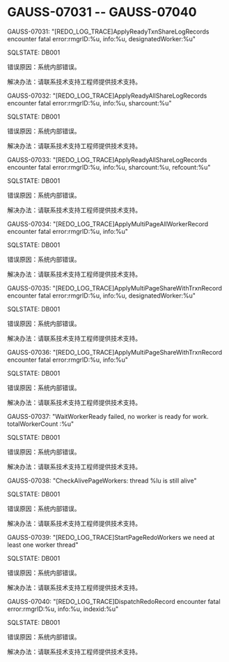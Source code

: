 # GAUSS-07031 -- GAUSS-07040

GAUSS-07031: "\[REDO\_LOG\_TRACE\]ApplyReadyTxnShareLogRecords encounter fatal error:rmgrID:%u, info:%u, designatedWorker:%u"

SQLSTATE: DB001

错误原因：系统内部错误。

解决办法：请联系技术支持工程师提供技术支持。

GAUSS-07032: "\[REDO\_LOG\_TRACE\]ApplyReadyAllShareLogRecords encounter fatal error:rmgrID:%u, info:%u, sharcount:%u"

SQLSTATE: DB001

错误原因：系统内部错误。

解决办法：请联系技术支持工程师提供技术支持。

GAUSS-07033: "\[REDO\_LOG\_TRACE\]ApplyReadyAllShareLogRecords encounter fatal error:rmgrID:%u, info:%u, sharcount:%u, refcount:%u"

SQLSTATE: DB001

错误原因：系统内部错误。

解决办法：请联系技术支持工程师提供技术支持。

GAUSS-07034: "\[REDO\_LOG\_TRACE\]ApplyMultiPageAllWorkerRecord encounter fatal error:rmgrID:%u, info:%u"

SQLSTATE: DB001

错误原因：系统内部错误。

解决办法：请联系技术支持工程师提供技术支持。

GAUSS-07035: "\[REDO\_LOG\_TRACE\]ApplyMultiPageShareWithTrxnRecord encounter fatal error:rmgrID:%u, info:%u, designatedWorker:%u"

SQLSTATE: DB001

错误原因：系统内部错误。

解决办法：请联系技术支持工程师提供技术支持。

GAUSS-07036: "\[REDO\_LOG\_TRACE\]ApplyMultiPageShareWithTrxnRecord encounter fatal error:rmgrID:%u, info:%u"

SQLSTATE: DB001

错误原因：系统内部错误。

解决办法：请联系技术支持工程师提供技术支持。

GAUSS-07037: "WaitWorkerReady failed, no worker is ready for work. totalWorkerCount :%u"

SQLSTATE: DB001

错误原因：系统内部错误。

解决办法：请联系技术支持工程师提供技术支持。

GAUSS-07038: "CheckAlivePageWorkers: thread %lu is still alive"

SQLSTATE: DB001

错误原因：系统内部错误。

解决办法：请联系技术支持工程师提供技术支持。

GAUSS-07039: "\[REDO\_LOG\_TRACE\]StartPageRedoWorkers we need at least one worker thread"

SQLSTATE: DB001

错误原因：系统内部错误。

解决办法：请联系技术支持工程师提供技术支持。

GAUSS-07040: "\[REDO\_LOG\_TRACE\]DispatchRedoRecord encounter fatal error:rmgrID:%u, info:%u, indexid:%u"

SQLSTATE: DB001

错误原因：系统内部错误。

解决办法：请联系技术支持工程师提供技术支持。
